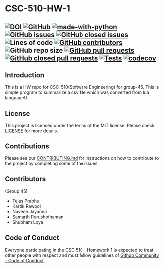 # CSC-510-HW-1
[![DOI](https://zenodo.org/badge/DOI/10.5281/zenodo.7129238.svg)](https://doi.org/10.5281/zenodo.7129238)
[![GitHub](https://img.shields.io/github/license/TejasPrabhu/CSC-510-HW-1)](https://github.com/TejasPrabhu/CSC-510-HW-1/blob/main/LICENSE)
[![made-with-python](https://img.shields.io/badge/Made%20with-Python-1f425f.svg)](https://www.python.org/)
[![GitHub issues](https://img.shields.io/github/issues-raw/TejasPrabhu/CSC-510-HW-1)](https://github.com/TejasPrabhu/CSC-510-HW-1/issues?q=is%3Aopen+is%3Aissue)
[![GitHub closed issues](https://img.shields.io/github/issues-closed-raw/TejasPrabhu/CSC-510-HW-1)](https://github.com/TejasPrabhu/CSC-510-HW-1/issues?q=is%3Aissue+is%3Aclosed)
![Lines of code](https://img.shields.io/tokei/lines/github/TejasPrabhu/CSC-510-HW-1)
[![GitHub contributors](https://img.shields.io/github/contributors/TejasPrabhu/CSC-510-HW-1)](https://github.com/TejasPrabhu/CSC-510-HW-1/graphs/contributors)
![GitHub repo size](https://img.shields.io/github/repo-size/TejasPrabhu/CSC-510-HW-1)
[![GitHub pull requests](https://img.shields.io/github/issues-pr-raw/TejasPrabhu/CSC-510-HW-1)](https://github.com/TejasPrabhu/CSC-510-HW-1/pulls?q=is%3Aopen+is%3Apr)
[![GitHub closed pull requests](https://img.shields.io/github/issues-pr-closed-raw/TejasPrabhu/CSC-510-HW-1)](https://github.com/TejasPrabhu/CSC-510-HW-1/pulls?q=is%3Apr+is%3Aclosed)
[![Tests](https://github.com/TejasPrabhu/CSC-510-HW-1/actions/workflows/tests.yaml/badge.svg)](https://github.com/TejasPrabhu/CSC-510-HW-1/actions/workflows/tests.yaml)
[![codecov](https://codecov.io/gh/TejasPrabhu/CSC-510-HW-1/branch/main/graph/badge.svg)](https://codecov.io/gh/TejasPrabhu/CSC-510-HW-1)
---
## Introduction
This is a HW repo for CSC-510(Software Engineering) for group-45. This is simple program to summarize a csv file which was converted from lua languageU.
## License
This project is licensed under the terms of the MIT license. Please check [LICENSE](https://github.com/TejasPrabhu/CSC-510-HW-1/blob/main/LICENSE) for more details.
## Contributions
Please see our [CONTRIBUTING.md](https://github.com/TejasPrabhu/CSC-510-HW-1/blob/main/CONTRIBUTING.md) for instructions on how to contribute to the project by completing some of the issues.
## Contributors 
(Group 45)
- Tejas Prabhu
- Kartik Rawool
- Naveen Jayanna 
- Samarth Purushothaman
- Shubham Loya

## Code of Conduct

Everyone participating in the CSC 510 - Homework 1 is expected to treat other people with respect and must follow guidelines of [Github Community - Code of Conduct](https://docs.github.com/en/site-policy/github-terms/github-community-code-of-conduct).
